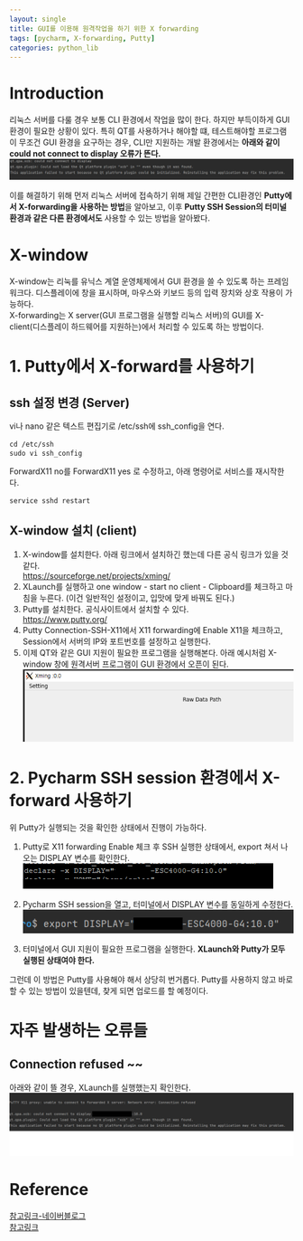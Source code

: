 ```yaml
---
layout: single
title: GUI를 이용해 원격작업을 하기 위한 X forwarding
tags: [pycharm, X-forwarding, Putty]
categories: python_lib
---
```

# Introduction
리눅스 서버를 다룰 경우 보통 CLI 환경에서 작업을 많이 한다.
하지만 부득이하게 GUI 환경이 필요한 상황이 있다.
특히 QT를 사용하거나 해야할 떄, 테스트해야할 프로그램이 무조건 GUI 환경을 요구하는 경우,
CLI만 지원하는 개발 환경에서는 **아래와 같이 could not connect to display 오류가 뜬다.**
![could-not-display](./../../../assets/images/X11forwarding_images/1656554017647.png)

이를 해결하기 위해 먼저 리눅스 서버에 접속하기 위해 제일 간편한 CLI환경인 **Putty에서
X-forwarding을 사용하는 방법**을 알아보고, 이후 **Putty SSH Session의 터미널 환경과 같은 다른 환경에서도** 사용할 수 있는 방법을
알아봤다.

# X-window
X-window는 리눅를 유닉스 계열 운영체제에서 GUI 환경을 쓸 수 있도록 하는 프레임워크다.
디스플레이에 창을 표시하며, 마우스와 키보드 등의 입력 장치와 상호 작용이 가능하다.    
X-forwarding는 X server(GUI 프로그램을 실행할 리눅스 서버)의 GUI를 X-client(디스플레이 하드웨어를 지원하는)에서 처리할 수 있도록 하는 방법이다.


# 1. Putty에서 X-forward를 사용하기

## ssh 설정 변경 (Server)
vi나 nano 같은 텍스트 편집기로 /etc/ssh에 ssh_config을 연다.
```commandline
cd /etc/ssh
sudo vi ssh_config 
```
ForwardX11 no를 ForwardX11 yes 로 수정하고, 아래 명령어로 서비스를 재시작한다.
```commandline
service sshd restart 
```

## X-window 설치 (client)
1. X-window를 설치한다. 아래 링크에서 설치하긴 했는데 다른 공식 링크가 있을 것 같다.   
https://sourceforge.net/projects/xming/
2. XLaunch를 실행하고 one window - start no client - Clipboard를 체크하고 마침을 누른다. (이건 일반적인 설정이고, 입맛에 맞게 바꿔도 된다.)
3. Putty를 설치한다. 공식사이트에서 설치할 수 있다.   
https://www.putty.org/
4. Putty Connection-SSH-X11에서 X11 forwarding에 Enable X11을 체크하고, Session에서 서버의 IP와 포트번호를 설정하고 실행한다. 
5. 이제 QT와 같은 GUI 지원이 필요한 프로그램을 실행해본다. 아래 예시처럼 X-window 창에 원격서버 프로그램이 GUI 환경에서 오픈이 된다.
![](./../../../assets/images/2022-06-30-X11forwarding_images/1656555431039.png)

# 2. Pycharm SSH session 환경에서 X-forward 사용하기
위 Putty가 실행되는 것을 확인한 상태에서 진행이 가능하다.
1. Putty로 X11 forwarding Enable 체크 후 SSH 실행한 상태에서, export 쳐서 나오는 DISPLAY 변수를 확인한다.
![](./../../../assets/images/X11forwarding_images/1656553681978.png) 

2. Pycharm SSH session을 열고, 터미널에서 DISPLAY 변수를 동일하게 수정한다.    
![](./../../../assets/images/2022-06-30-X11forwarding_images/1656555655124.png)

3. 터미널에서 GUI 지원이 필요한 프로그램을 실행한다. **XLaunch와 Putty가 모두 실행된 상태여야 한다.**

그런데 이 방법은 Putty를 사용해야 해서 상당히 번거롭다.
Putty를 사용하지 않고 바로 할 수 있는 방법이 있을텐데, 찾게 되면 업로드를 할 예정이다.


# 자주 발생하는 오류들
## Connection refused ~~
아래와 같이 뜰 경우, XLaunch를 실행했는지 확인한다.
![](./../../../assets/images/X11forwarding_images/1656553201286.png)

# Reference 
[참고링크-네이버블로그](https://m.blog.naver.com/sunchan683/221465317759)    
[참고링크](http://yochin47.blogspot.com/2018/02/ubuntu-client-pc-pycharm-community.html)